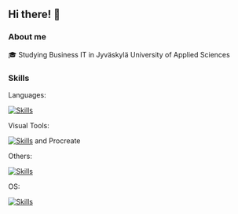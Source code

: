 ## Hi there! 🦊

### About me

🎓 Studying Business IT in Jyväskylä University of Applied Sciences

### Skills
Languages:

[![Skills](https://skillicons.dev/icons?i=js,html,css,bash,mysql,powershell)](https://skillicons.dev)

Visual Tools:

[![Skills](https://skillicons.dev/icons?i=figma,illustrator,tailwind,photoshop)](https://skillicons.dev) 
and Procreate

Others:

[![Skills](https://skillicons.dev/icons?i=aws,git,github,wordpress,vscode,nodejs,npm)](https://skillicons.dev)

OS:

[![Skills](https://skillicons.dev/icons?i=windows,linux,ubuntu)](https://skillicons.dev)



<!--
**JunFengari/JunFengari** is a ✨ _special_ ✨ repository because its `README.md` (this file) appears on your GitHub profile.

Here are some ideas to get you started:

- 🔭 I’m currently working on ...
- 🌱 I’m currently learning ...
- 👯 I’m looking to collaborate on ...
- 🤔 I’m looking for help with ...
- 💬 Ask me about ...
- 📫 How to reach me: ...
- 😄 Pronouns: ...
- ⚡ Fun fact: ...
-->
